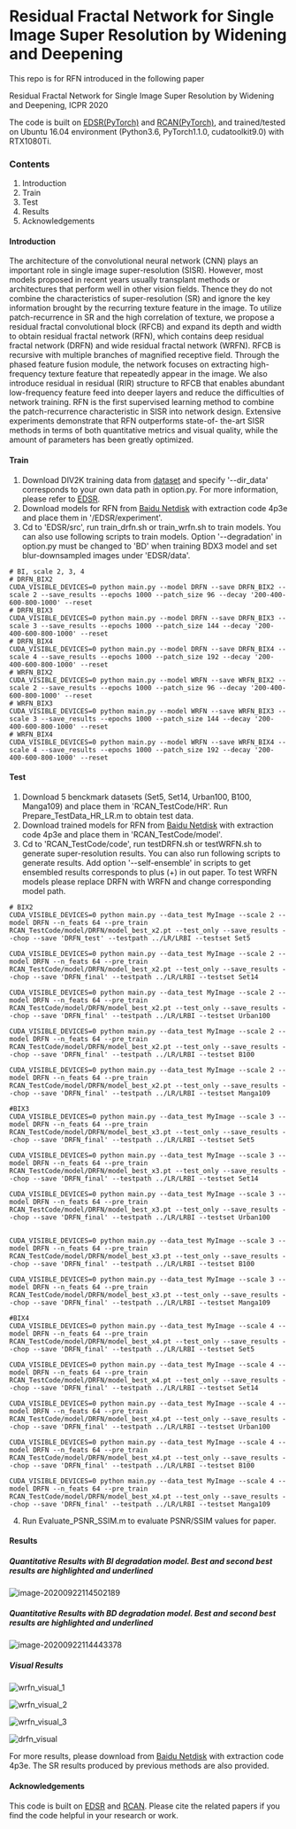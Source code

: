 # Residual Fractal Network for Single Image Super Resolution by Widening and Deepening
This repo is for RFN introduced in the following paper

Residual Fractal Network for Single Image Super Resolution by Widening and Deepening, ICPR 2020

The code is built on [EDSR(PyTorch)](https://github.com/thstkdgus35/EDSR-PyTorch) and [RCAN(PyTorch)](https://github.com/yulunzhang/RCAN), and trained/tested on Ubuntu 16.04 environment (Python3.6, PyTorch1.1.0, cudatoolkit9.0) with RTX1080Ti.

### Contents

1. Introduction
2. Train
3. Test
4. Results
5. Acknowledgements

#### Introduction

The architecture of the convolutional neural network (CNN) plays an important role in single image super-resolution (SISR). However, most models proposed in recent years usually transplant methods or architectures that perform well in other vision fields. Thence they do not combine the characteristics of super-resolution (SR) and ignore the key information brought by the recurring texture feature in the image. To utilize patch-recurrence in SR and the high correlation of texture, we propose a residual fractal convolutional block (RFCB) and expand its depth and width to obtain residual fractal network (RFN), which contains deep residual fractal network (DRFN) and wide residual fractal network (WRFN). RFCB is recursive
with multiple branches of magnified receptive field. Through the phased feature fusion module, the network focuses on extracting high-frequency texture feature that repeatedly appear in the
image. We also introduce residual in residual (RIR) structure to RFCB that enables abundant low-frequency feature feed into deeper layers and reduce the difficulties of network training. RFN is the first supervised learning method to combine the patch-recurrence characteristic in SISR into network design. Extensive experiments demonstrate that RFN outperforms state-of- the-art SISR methods in terms of both quantitative metrics and visual quality, while the amount of parameters has been greatly optimized.

#### Train

1. Download DIV2K training data from [dataset](https://data.vision.ee.ethz.ch/cvl/DIV2K/) and specify '--dir_data' corresponds to your own data path in option.py. For more information, please refer to [EDSR](https://github.com/thstkdgus35/EDSR-PyTorch). 
2. Download models for RFN from [Baidu Netdisk](https://pan.baidu.com/s/1O0SkU9ixT0lkHS-Y7pgbKg) with extraction code 4p3e and place them in '/EDSR/experiment'.
3. Cd to 'EDSR/src', run train_drfn.sh or train_wrfn.sh to train models. You can also use following scripts to train models. Option '--degradation' in option.py must be changed to 'BD' when training BDX3 model and set blur-downsampled images under 'EDSR/data'.

```
# BI, scale 2, 3, 4
# DRFN_BIX2
CUDA_VISIBLE_DEVICES=0 python main.py --model DRFN --save DRFN_BIX2 --scale 2 --save_results --epochs 1000 --patch_size 96 --decay '200-400-600-800-1000' --reset
# DRFN_BIX3
CUDA_VISIBLE_DEVICES=0 python main.py --model DRFN --save DRFN_BIX3 --scale 3 --save_results --epochs 1000 --patch_size 144 --decay '200-400-600-800-1000' --reset
# DRFN_BIX4
CUDA_VISIBLE_DEVICES=0 python main.py --model DRFN --save DRFN_BIX4 --scale 4 --save_results --epochs 1000 --patch_size 192 --decay '200-400-600-800-1000' --reset
# WRFN_BIX2
CUDA_VISIBLE_DEVICES=0 python main.py --model WRFN --save WRFN_BIX2 --scale 2 --save_results --epochs 1000 --patch_size 96 --decay '200-400-600-800-1000' --reset
# WRFN_BIX3
CUDA_VISIBLE_DEVICES=0 python main.py --model WRFN --save WRFN_BIX3 --scale 3 --save_results --epochs 1000 --patch_size 144 --decay '200-400-600-800-1000' --reset
# WRFN_BIX4
CUDA_VISIBLE_DEVICES=0 python main.py --model WRFN --save WRFN_BIX4 --scale 4 --save_results --epochs 1000 --patch_size 192 --decay '200-400-600-800-1000' --reset
```



#### Test

1. Download 5 benckmark datasets (Set5, Set14, Urban100, B100, Manga109) and place them in 'RCAN_TestCode/HR'. Run Prepare_TestData_HR_LR.m to obtain test data.
2. Download trained models for RFN from [Baidu Netdisk](https://pan.baidu.com/s/1O0SkU9ixT0lkHS-Y7pgbKg) with extraction code 4p3e and place them in 'RCAN_TestCode/model'.
3. Cd to 'RCAN_TestCode/code', run testDRFN.sh or testWRFN.sh to generate super-resolution results. You can also run following scripts to generate results. Add option '--self-ensemble' in scripts to get ensembled results corresponds to plus (+) in out paper. To test WRFN models please replace DRFN with WRFN and change corresponding model path.

```
# BIX2
CUDA_VISIBLE_DEVICES=0 python main.py --data_test MyImage --scale 2 --model DRFN --n_feats 64 --pre_train RCAN_TestCode/model/DRFN/model_best_x2.pt --test_only --save_results --chop --save 'DRFN_test' --testpath ../LR/LRBI --testset Set5

CUDA_VISIBLE_DEVICES=0 python main.py --data_test MyImage --scale 2 --model DRFN --n_feats 64 --pre_train RCAN_TestCode/model/DRFN/model_best_x2.pt --test_only --save_results --chop --save 'DRFN_final' --testpath ../LR/LRBI --testset Set14

CUDA_VISIBLE_DEVICES=0 python main.py --data_test MyImage --scale 2 --model DRFN --n_feats 64 --pre_train RCAN_TestCode/model/DRFN/model_best_x2.pt --test_only --save_results --chop --save 'DRFN_final' --testpath ../LR/LRBI --testset Urban100

CUDA_VISIBLE_DEVICES=0 python main.py --data_test MyImage --scale 2 --model DRFN --n_feats 64 --pre_train RCAN_TestCode/model/DRFN/model_best_x2.pt --test_only --save_results --chop --save 'DRFN_final' --testpath ../LR/LRBI --testset B100

CUDA_VISIBLE_DEVICES=0 python main.py --data_test MyImage --scale 2 --model DRFN --n_feats 64 --pre_train RCAN_TestCode/model/DRFN/model_best_x2.pt --test_only --save_results --chop --save 'DRFN_final' --testpath ../LR/LRBI --testset Manga109

#BIX3
CUDA_VISIBLE_DEVICES=0 python main.py --data_test MyImage --scale 3 --model DRFN --n_feats 64 --pre_train RCAN_TestCode/model/DRFN/model_best_x3.pt --test_only --save_results --chop --save 'DRFN_final' --testpath ../LR/LRBI --testset Set5

CUDA_VISIBLE_DEVICES=0 python main.py --data_test MyImage --scale 3 --model DRFN --n_feats 64 --pre_train RCAN_TestCode/model/DRFN/model_best_x3.pt --test_only --save_results --chop --save 'DRFN_final' --testpath ../LR/LRBI --testset Set14

CUDA_VISIBLE_DEVICES=0 python main.py --data_test MyImage --scale 3 --model DRFN --n_feats 64 --pre_train RCAN_TestCode/model/DRFN/model_best_x3.pt --test_only --save_results --chop --save 'DRFN_final' --testpath ../LR/LRBI --testset Urban100


CUDA_VISIBLE_DEVICES=0 python main.py --data_test MyImage --scale 3 --model DRFN --n_feats 64 --pre_train RCAN_TestCode/model/DRFN/model_best_x3.pt --test_only --save_results --chop --save 'DRFN_final' --testpath ../LR/LRBI --testset B100

CUDA_VISIBLE_DEVICES=0 python main.py --data_test MyImage --scale 3 --model DRFN --n_feats 64 --pre_train RCAN_TestCode/model/DRFN/model_best_x3.pt --test_only --save_results --chop --save 'DRFN_final' --testpath ../LR/LRBI --testset Manga109

#BIX4
CUDA_VISIBLE_DEVICES=0 python main.py --data_test MyImage --scale 4 --model DRFN --n_feats 64 --pre_train RCAN_TestCode/model/DRFN/model_best_x4.pt --test_only --save_results --chop --save 'DRFN_final' --testpath ../LR/LRBI --testset Set5

CUDA_VISIBLE_DEVICES=0 python main.py --data_test MyImage --scale 4 --model DRFN --n_feats 64 --pre_train RCAN_TestCode/model/DRFN/model_best_x4.pt --test_only --save_results --chop --save 'DRFN_final' --testpath ../LR/LRBI --testset Set14

CUDA_VISIBLE_DEVICES=0 python main.py --data_test MyImage --scale 4 --model DRFN --n_feats 64 --pre_train RCAN_TestCode/model/DRFN/model_best_x4.pt --test_only --save_results --chop --save 'DRFN_final' --testpath ../LR/LRBI --testset Urban100

CUDA_VISIBLE_DEVICES=0 python main.py --data_test MyImage --scale 4 --model DRFN --n_feats 64 --pre_train RCAN_TestCode/model/DRFN/model_best_x4.pt --test_only --save_results --chop --save 'DRFN_final' --testpath ../LR/LRBI --testset B100

CUDA_VISIBLE_DEVICES=0 python main.py --data_test MyImage --scale 4 --model DRFN --n_feats 64 --pre_train RCAN_TestCode/model/DRFN/model_best_x4.pt --test_only --save_results --chop --save 'DRFN_final' --testpath ../LR/LRBI --testset Manga109
```



4. Run Evaluate_PSNR_SSIM.m to evaluate PSNR/SSIM values for paper.

#### Results

##### Quantitative Results with BI degradation model. Best and second best results are highlighted and underlined

![image-20200922114502189](./figs/BI_result.png)

##### Quantitative Results with BD degradation model. Best and second best results are highlighted and underlined

![image-20200922114443378](./figs/BD_result.png)

##### Visual Results

![wrfn_visual_1](./figs/wrfn_visual_1.png)

![wrfn_visual_2](./figs/wrfn_visual_2.png)

![wrfn_visual_3](./figs/wrfn_visual_3.png)

![drfn_visual](./figs/drfn_visual.png)

For more results, please download from [Baidu Netdisk](https://pan.baidu.com/s/1O0SkU9ixT0lkHS-Y7pgbKg) with extraction code 4p3e. The SR results produced by previous methods  are also provided.

#### Acknowledgements

This code is built on [EDSR](https://github.com/thstkdgus35/EDSR-PyTorch) and [RCAN](https://github.com/yulunzhang/RCAN). Please cite the related papers if you find the code helpful in your research or work.